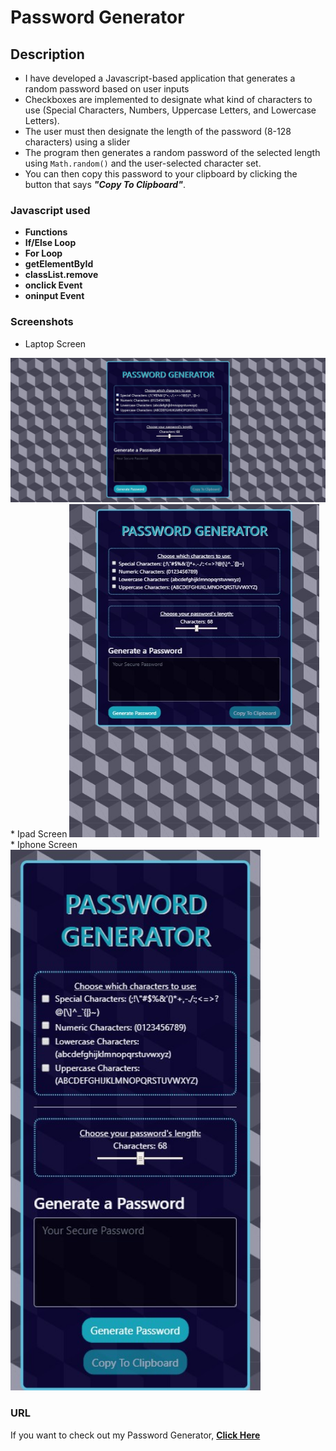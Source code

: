 # Password Generator

## Description
* I have developed a Javascript-based application that generates a random password based on user inputs
* Checkboxes are implemented to designate what kind of characters to use (Special Characters, Numbers, Uppercase Letters, and Lowercase Letters).
* The user must then designate the length of the password (8-128 characters) using a slider  
* The program then generates a random password of the selected length using `Math.random()` and the user-selected character set. 
* You can then copy this password to your clipboard by clicking the button that says **_"Copy To Clipboard"_**. 

### Javascript used

* **Functions**
* **If/Else Loop**
* **For Loop**
* **getElementById**
* **classList.remove**
* **onclick Event**
* **oninput Event**

### Screenshots
* Laptop Screen
<img alt="large view" src="ss.jpg" />
* Ipad Screen
<img alt="medium view" src="ss3.jpg" width="400px" /> 
* Iphone Screen
<img alt="medium view" src="ss2.jpg" width="400px" />

### URL
If you want to check out my Password Generator, **[Click Here](https://alexcoulter.github.io/password-generator/)**
